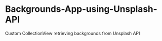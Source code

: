 # Backgrounds-App-using-Unsplash-API
Custom CollectionView retrieving backgrounds from Unsplash API
